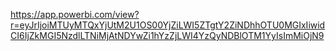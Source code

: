 https://app.powerbi.com/view?r=eyJrIjoiMTUyMTQxYjUtM2U1OS00YjZiLWI5ZTgtY2ZiNDhhOTU0MGIxIiwidCI6IjZkMGI5NzdlLTNiMjAtNDYwZi1hYzZjLWI4YzQyNDBlOTM1YyIsImMiOjN9
